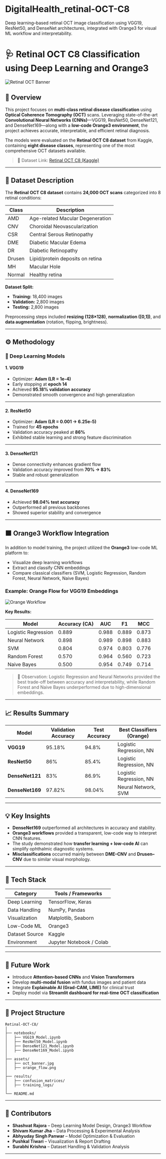 # DigitalHealth_retinal-OCT-C8
Deep learning–based retinal OCT image classification using VGG19, ResNet50, and DenseNet architectures, integrated with Orange3 for visual ML workflow and interpretability.



# 🩺 Retinal OCT C8 Classification using Deep Learning and Orange3

![Retinal OCT Banner](assets/oct_banner.jpg)

## 📘 Overview
This project focuses on **multi-class retinal disease classification** using **Optical Coherence Tomography (OCT)** scans. Leveraging state-of-the-art **Convolutional Neural Networks (CNNs)**—VGG19, ResNet50, DenseNet121, and DenseNet169—along with a **low-code Orange3 environment**, the project achieves accurate, interpretable, and efficient retinal diagnosis.

The models were evaluated on the **Retinal OCT C8 dataset** from Kaggle, containing **eight disease classes**, representing one of the most comprehensive OCT datasets available.

> 🧠 Dataset Link: [Retinal OCT C8 (Kaggle)](https://www.kaggle.com/datasets/obulisainaren/retinal-oct-c8)

---

## 🧩 Dataset Description

The **Retinal OCT C8 dataset** contains **24,000 OCT scans** categorized into 8 retinal conditions:

| Class | Description |
|-------|--------------|
| AMD | Age-related Macular Degeneration |
| CNV | Choroidal Neovascularization |
| CSR | Central Serous Retinopathy |
| DME | Diabetic Macular Edema |
| DR | Diabetic Retinopathy |
| Drusen | Lipid/protein deposits on retina |
| MH | Macular Hole |
| Normal | Healthy retina |

**Dataset Split:**
- **Training:** 18,400 images  
- **Validation:** 2,800 images  
- **Testing:** 2,800 images  

Preprocessing steps included **resizing (128×128)**, **normalization ([0,1])**, and **data augmentation** (rotation, flipping, brightness).

---

## ⚙️ Methodology

### 🔹 Deep Learning Models

#### 1. VGG19
- Optimizer: **Adam (LR = 1e-4)**  
- Early stopping at **epoch 14**
- Achieved **95.18% validation accuracy**
- Demonstrated smooth convergence and high generalization



---

#### 2. ResNet50
- Optimizer: **Adam (LR = 0.001 → 6.25e-5)**
- Trained for **45 epochs**
- Validation accuracy peaked at **86%**
- Exhibited stable learning and strong feature discrimination



---

#### 3. DenseNet121
- Dense connectivity enhances gradient flow  
- Validation accuracy improved from **70% → 83%**  
- Stable and robust generalization  



---

#### 4. DenseNet169
- Achieved **98.04% test accuracy**
- Outperformed all previous backbones
- Showed superior stability and convergence  



---

## 🟧 Orange3 Workflow Integration

In addition to model training, the project utilized the **Orange3** low-code ML platform to:
- Visualize deep learning workflows  
- Extract and classify CNN embeddings  
- Compare classical classifiers (SVM, Logistic Regression, Random Forest, Neural Network, Naive Bayes)  

### Example: Orange Flow for VGG19 Embeddings
![Orange Workflow](assets/orange_flow.png)

**Key Results:**

| Model | Accuracy (CA) | AUC | F1 | MCC |
|--------|----------------|-----|----|-----|
| Logistic Regression | 0.889 | 0.988 | 0.889 | 0.873 |
| Neural Network | 0.898 | 0.989 | 0.898 | 0.883 |
| SVM | 0.804 | 0.974 | 0.803 | 0.776 |
| Random Forest | 0.570 | 0.964 | 0.560 | 0.723 |
| Naive Bayes | 0.500 | 0.954 | 0.749 | 0.714 |

> 🧩 Observation: Logistic Regression and Neural Networks provided the best trade-off between accuracy and interpretability, while Random Forest and Naive Bayes underperformed due to high-dimensional embeddings.

---

## 📈 Results Summary

| Model | Validation Accuracy | Test Accuracy | Best Classifiers (Orange) |
|--------|----------------------|---------------|----------------------------|
| **VGG19** | 95.18% | 94.8% | Logistic Regression, NN |
| **ResNet50** | 86% | 85.4% | Logistic Regression, NN |
| **DenseNet121** | 83% | 86.9% | Logistic Regression, NN |
| **DenseNet169** | 97.82% | 98.04% | Neural Network, SVM |

---

## 💡 Key Insights
- **DenseNet169** outperformed all architectures in accuracy and stability.  
- **Orange3 workflows** provided a transparent, low-code way to interpret CNN features.  
- The study demonstrated how **transfer learning + low-code AI** can simplify ophthalmic diagnostic systems.  
- **Misclassifications** occurred mainly between **DME–CNV** and **Drusen–CNV** due to similar visual morphology.  

---

## 🧰 Tech Stack

| Category | Tools / Frameworks |
|-----------|-------------------|
| Deep Learning | TensorFlow, Keras |
| Data Handling | NumPy, Pandas |
| Visualization | Matplotlib, Seaborn |
| Low-Code ML | Orange3 |
| Dataset Source | Kaggle |
| Environment | Jupyter Notebook / Colab |

---

## 🧪 Future Work
- Introduce **Attention-based CNNs** and **Vision Transformers**
- Develop **multi-modal fusion** with fundus images and patient data  
- Integrate **Explainable AI (Grad-CAM, LIME)** for clinical trust  
- Deploy model via **Streamlit dashboard for real-time OCT classification**

---

## 📂 Project Structure
```
Retinal-OCT-C8/
│
├── notebooks/
│   ├── VGG19_Model.ipynb
│   ├── ResNet50_Model.ipynb
│   ├── DenseNet121_Model.ipynb
│   ├── DenseNet169_Model.ipynb
│
├── assets/
│   ├── oct_banner.jpg
│   ├── orange_flow.png
│
├── results/
│   ├── confusion_matrices/
│   ├── training_logs/
│
└── README.md
```

---

## 👥 Contributors
- **Shashvat Rajora** – Deep Learning Model Design, Orange3 Workflow  
- **Shivam Kumar Jha** – Data Processing & Experimental Analysis  
- **Abhyuday Singh Panwar** – Model Optimization & Evaluation  
- **Pushkal Tiwari** – Visualization & Report Drafting  
- **Surabhi Krishna** – Dataset Handling & Validation Analysis  

---
